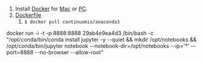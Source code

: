 1. Install [Docker](https://www.docker.com/) for [Mac](https://www.docker.com/docker-mac) or [PC](https://www.docker.com/docker-windows).
1. [Dockerfile](https://github.com/yang-zhang/docker-setup/blob/master/base/Dockerfile)
	1. `$ docker pull continuumio/anaconda3`

	
	
 docker run -i -t -p 8888:8888 29ab4e9ea4d3 /bin/bash -c "/opt/conda/bin/conda install jupyter -y --quiet && mkdir /opt/notebooks && /opt/conda/bin/jupyter notebook --notebook-dir=/opt/notebooks --ip='*' --port=8888 --no-browser --allow-root"
 
 
